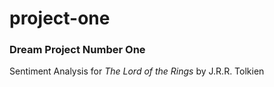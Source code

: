 # project-one
### Dream Project Number One

Sentiment Analysis for _The Lord of the Rings_ by J.R.R. Tolkien
